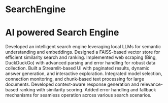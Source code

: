 # SearchEngine
# AI powered Search Engine

Developed an intelligent search engine leveraging local LLMs for semantic understanding and embeddings. Designed a FAISS-based vector store for efficient similarity search and ranking. Implemented web scraping (Bing, DuckDuckGo) with advanced parsing and error handling for robust data collection. Built a Streamlit-based UI with paginated results, dynamic answer generation, and interactive exploration. Integrated model selection, connection monitoring, and chunk-based text processing for large documents. Developed context-aware response generation and relevance-based ranking with similarity scoring. Added error handling and fallback mechanisms for seamless operation across various search scenarios.




